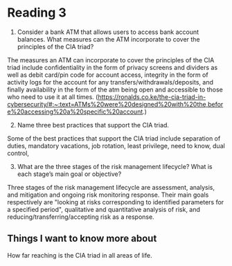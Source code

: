 # Reading 3

1. Consider a bank ATM that allows users to access bank account balances. What measures can the ATM incorporate to cover the principles of the CIA triad?

The measures an ATM can incorporate to cover the principles of the CIA triad include confidentiality in the form of privacy screens and dividers as well as debit card/pin code for account access, integrity in the form of activity logs for the account for any transfers/withdrawals/deposits, and finally availability in the form of the atm being open and accessible to those who need to use it at all times. (https://ronalds.co.ke/the-cia-triad-in-cybersecurity/#:~:text=ATMs%20were%20designed%20with%20the,before%20accessing%20a%20specific%20account.)

2. Name three best practices that support the CIA triad.

Some of the best practices that support the CIA triad include separation of duties, mandatory vacations, job rotation, least privilege, need to know, dual control,

3. What are the three stages of the risk management lifecycle? What is each stage’s main goal or objective?

Three stages of the risk management lifecycle are assessment, analysis, and mitigation and ongoing risk monitoring response.  Their main goals respectively are "looking at risks corresponding to identified parameters for a specified period", qualitative and quantitative analysis of risk, and reducing/transferring/accepting risk as a response.

## Things I want to know more about

How far reaching is the CIA triad in all areas of life.
